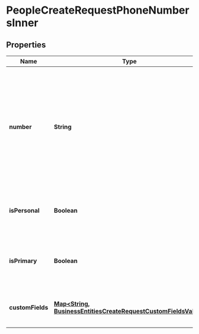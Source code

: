 

# PeopleCreateRequestPhoneNumbersInner


## Properties

| Name | Type | Description | Notes |
|------------ | ------------- | ------------- | -------------|
|**number** | **String** | The phone number. This number can be prefixed with an area code. When this happens, the system will automatically try to determine the origin country for the phone number |  [optional] |
|**isPersonal** | **Boolean** | Denotes whether this phone is personal or a work phone number. |  [optional] |
|**isPrimary** | **Boolean** | Denotes whether this phone is the primary contact phone number. |  [optional] |
|**customFields** | [**Map&lt;String, BusinessEntitiesCreateRequestCustomFieldsValue&gt;**](BusinessEntitiesCreateRequestCustomFieldsValue.md) | The custom field values for this phone number |  [optional] |




